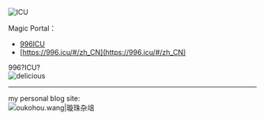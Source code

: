 ![ICU](https://s1.ax2x.com/2019/03/28/5GYCnl.png)  
  
Magic Portal：  
- [996ICU](https://github.com/996icu/996.ICU)  
- [https://996.icu/#/zh_CN](https://996.icu/#/zh_CN)  
  
996?ICU?  
![delicious](https://s1.ax2x.com/2019/03/28/5GYLWJ.gif)  

---  

my personal blog site:   
![oukohou.wang|璇珠杂俎](https://www.oukohou.wang/)  
